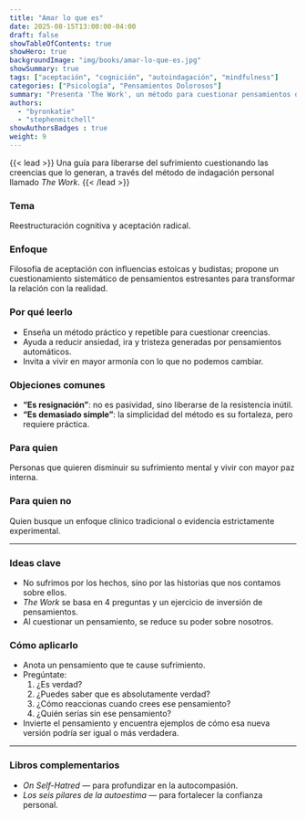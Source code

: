 ```yaml
---
title: "Amar lo que es"
date: 2025-08-15T13:00:00-04:00
draft: false
showTableOfContents: true
showHero: true
backgroundImage: "img/books/amar-lo-que-es.jpg"
showSummary: true
tags: ["aceptación", "cognición", "autoindagación", "mindfulness"]
categories: ["Psicología", "Pensamientos Dolorosos"]
summary: "Presenta 'The Work', un método para cuestionar pensamientos que generan sufrimiento y abrirse a la realidad tal como es."
authors:
  - "byronkatie"
  - "stephenmitchell"
showAuthorsBadges : true
weight: 9
---
```


{{< lead >}}
Una guía para liberarse del sufrimiento cuestionando las creencias que lo generan, a través del método de indagación personal llamado *The Work*.
{{< /lead >}}

### Tema
Reestructuración cognitiva y aceptación radical.

### Enfoque
Filosofía de aceptación con influencias estoicas y budistas; propone un cuestionamiento sistemático de pensamientos estresantes para transformar la relación con la realidad.

### Por qué leerlo
* Enseña un método práctico y repetible para cuestionar creencias.
* Ayuda a reducir ansiedad, ira y tristeza generadas por pensamientos automáticos.
* Invita a vivir en mayor armonía con lo que no podemos cambiar.

### Objeciones comunes
- **“Es resignación”**: no es pasividad, sino liberarse de la resistencia inútil.
- **“Es demasiado simple”**: la simplicidad del método es su fortaleza, pero requiere práctica.

### Para quien
Personas que quieren disminuir su sufrimiento mental y vivir con mayor paz interna.

### Para quien no
Quien busque un enfoque clínico tradicional o evidencia estrictamente experimental.

---

### Ideas clave
- No sufrimos por los hechos, sino por las historias que nos contamos sobre ellos.
- *The Work* se basa en 4 preguntas y un ejercicio de inversión de pensamientos.
- Al cuestionar un pensamiento, se reduce su poder sobre nosotros.

### Cómo aplicarlo
- Anota un pensamiento que te cause sufrimiento.
- Pregúntate:  
  1. ¿Es verdad?  
  2. ¿Puedes saber que es absolutamente verdad?  
  3. ¿Cómo reaccionas cuando crees ese pensamiento?  
  4. ¿Quién serías sin ese pensamiento?  
- Invierte el pensamiento y encuentra ejemplos de cómo esa nueva versión podría ser igual o más verdadera.

---

### Libros complementarios
- *On Self-Hatred* — para profundizar en la autocompasión.
- *Los seis pilares de la autoestima* — para fortalecer la confianza personal.
